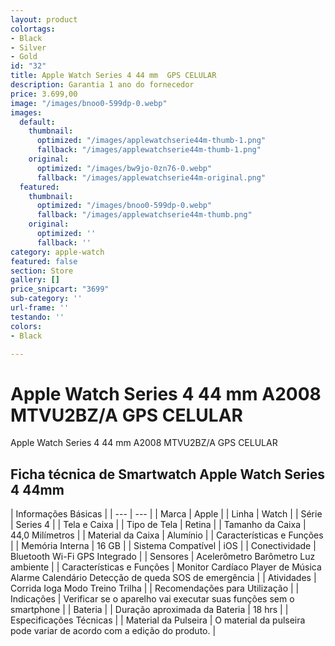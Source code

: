 ```yaml
---
layout: product
colortags:
- Black
- Silver
- Gold
id: "32"
title: Apple Watch Series 4 44 mm  GPS CELULAR
description: Garantia 1 ano do fornecedor
price: 3.699,00
image: "/images/bnoo0-599dp-0.webp"
images:
  default:
    thumbnail:
      optimized: "/images/applewatchserie44m-thumb-1.png"
      fallback: "/images/applewatchserie44m-thumb-1.png"
    original:
      optimized: "/images/bw9jo-0zn76-0.webp"
      fallback: "/images/applewatchserie44m-original.png"
  featured:
    thumbnail:
      optimized: "/images/bnoo0-599dp-0.webp"
      fallback: "/images/applewatchserie44m-thumb.png"
    original:
      optimized: ''
      fallback: ''
category: apple-watch
featured: false
section: Store
gallery: []
price_snipcart: "3699"
sub-category: ''
url-frame: ''
testando: ''
colors:
- Black

---
```

# Apple Watch Series 4 44 mm A2008 MTVU2BZ/A GPS CELULAR

Apple Watch Series 4 44 mm A2008 MTVU2BZ/A GPS CELULAR

## Ficha técnica de Smartwatch Apple Watch Series 4 44mm

| Informações Básicas |
| --- | --- |
| Marca | Apple |
| Linha | Watch |
| Série | Series 4 |
| Tela e Caixa |
| Tipo de Tela | Retina |
| Tamanho da Caixa | 44,0 Milímetros |
| Material da Caixa | Alumínio |
| Características e Funções |
| Memória Interna | 16 GB |
| Sistema Compatível | iOS |
| Conectividade | Bluetooth Wi-Fi GPS Integrado |
| Sensores | Acelerômetro Barômetro Luz ambiente |
| Características e Funções | Monitor Cardíaco Player de Música Alarme Calendário Detecção de queda SOS de emergência |
| Atividades | Corrida Ioga Modo Treino Trilha |
| Recomendações para Utilização |
| Indicações | Verificar se o aparelho vai executar suas funções sem o smartphone |
| Bateria |
| Duração aproximada da Bateria | 18 hrs |
| Especificações Técnicas |
| Material da Pulseira | O material da pulseira pode variar de acordo com a edição do produto. |